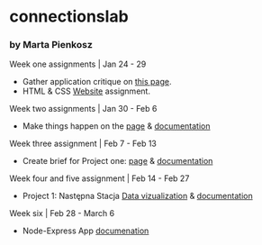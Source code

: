 # connectionslab
### by Marta Pienkosz

Week one assignments | Jan 24 - 29
- Gather application critique on [this page](https://github.com/martapienkosz/connectionslab/blob/main/Jan24/README.md).
- HTML & CSS [Website](https://martapienkosz.github.io/connectionslab/Jan24/index.html) assignment.

Week two assignments | Jan 30 - Feb 6
- Make things happen on the [page](https://martapienkosz.github.io/connectionslab/Jan30/index.html) & [documentation](https://github.com/martapienkosz/connectionslab/blob/main/Jan30/README.md)

Week three assignment | Feb 7 - Feb 13
- Create brief for Project one: [page](https://martapienkosz.github.io/connectionslab/Feb7/index.html) & [documentation](https://github.com/martapienkosz/connectionslab/tree/main/Feb7)

Week four and five assignment | Feb 14 - Feb 27
- Project 1: Następna Stacja [Data vizualization](https://martapienkosz.github.io/connectionslab/project1/index.html) & [documentation](https://github.com/martapienkosz/connectionslab/tree/main/project1)

Week six | Feb 28 - March 6
- Node-Express App [documenation](https://github.com/martapienkosz/connectionslab/blob/main/Feb28/README.md)


